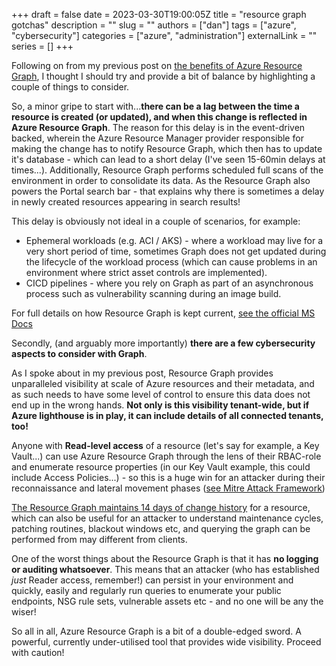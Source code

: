 +++ 
draft = false
date = 2023-03-30T19:00:05Z
title = "resource graph gotchas"
description = ""
slug = ""
authors = ["dan"]
tags = ["azure", "cybersecurity"]
categories = ["azure", "administration"]
externalLink = ""
series = []
+++

Following on from my previous post on [the benefits of Azure Resource Graph](https://blog.dantracey.co.uk/posts/resource-graph-queries/), I thought I should try and provide a bit of balance by highlighting a couple of things to consider.

So, a minor gripe to start with...**there can be a lag between the time a resource is created (or updated), and when this change is reflected in Azure Resource Graph**.  The reason for this delay is in the event-driven backed, wherein the Azure Resource Manager provider responsible for making the change has to notify Resource Graph, which then has to update it's database - which can lead to a short delay (I've seen 15-60min delays at times...).  Additionally, Resource Graph performs scheduled full scans of the environment in order to consolidate its data.  As the Resource Graph also powers the Portal search bar - that explains why there is sometimes a delay in newly created resources appearing in search results!

This delay is obviously not ideal in a couple of scenarios, for example:
- Ephemeral workloads (e.g. ACI / AKS) - where a workload may live for a very short period of time, sometimes Graph does not get updated during the lifecycle of the workload process (which can cause problems in an environment where strict asset controls are implemented).
- CICD pipelines - where you rely on Graph as part of an asynchronous process such as vulnerability scanning during an image build.

For full details on how Resource Graph is kept current, [see the official MS Docs](https://learn.microsoft.com/en-us/azure/governance/resource-graph/overview#how-resource-graph-is-kept-current)

Secondly, (and arguably more importantly) **there are a few cybersecurity aspects to consider with Graph**.

As I spoke about in my previous post, Resource Graph provides unparalleled visibility at scale of Azure resources and their metadata, and as such needs to have some level of control to ensure this data does not end up in the wrong hands. **Not only is this visibility tenant-wide, but if Azure lighthouse is in play, it can include details of all connected tenants, too!**

Anyone with **Read-level access** of a resource (let's say for example, a Key Vault...) can use Azure Resource Graph through the lens of their RBAC-role and enumerate resource properties (in our Key Vault example, this could include Access Policies...) - so this is a huge win for an attacker during their reconnaissance and lateral movement phases ([see Mitre Attack Framework](https://attack.mitre.org/))

[The Resource Graph maintains 14 days of change history](https://learn.microsoft.com/en-us/azure/governance/resource-graph/how-to/get-resource-changes?tabs=azure-cli) for a resource, which can also be useful for an attacker to understand maintenance cycles, patching routines, blackout windows etc, and querying the graph can be performed from may different from clients.

One of the worst things about the Resource Graph is that it has **no logging or auditing whatsoever**.  This means that an attacker (who has established *just* Reader access, remember!) can persist in your environment and quickly, easily and regularly run queries to enumerate your public endpoints, NSG rule sets, vulnerable assets etc - and no one will be any the wiser!

So all in all, Azure Resource Graph is a bit of a double-edged sword.  A powerful, currently under-utilised tool that provides wide visibility.  Proceed with caution!